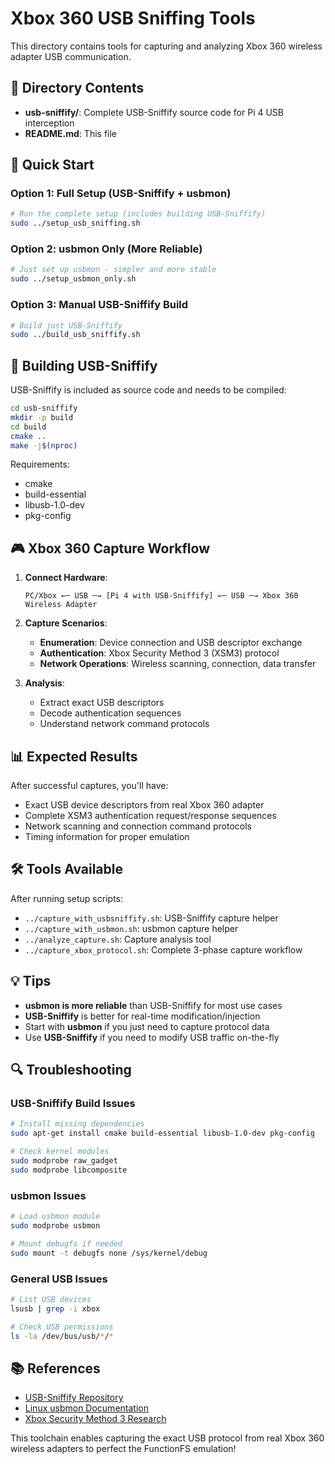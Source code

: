 # Xbox 360 USB Sniffing Tools

This directory contains tools for capturing and analyzing Xbox 360 wireless adapter USB communication.

## 📁 Directory Contents

- **usb-sniffify/**: Complete USB-Sniffify source code for Pi 4 USB interception
- **README.md**: This file

## 🚀 Quick Start

### Option 1: Full Setup (USB-Sniffify + usbmon)
```bash
# Run the complete setup (includes building USB-Sniffify)
sudo ../setup_usb_sniffing.sh
```

### Option 2: usbmon Only (More Reliable)
```bash
# Just set up usbmon - simpler and more stable
sudo ../setup_usbmon_only.sh
```

### Option 3: Manual USB-Sniffify Build
```bash
# Build just USB-Sniffify
sudo ../build_usb_sniffify.sh
```

## 🔧 Building USB-Sniffify

USB-Sniffify is included as source code and needs to be compiled:

```bash
cd usb-sniffify
mkdir -p build
cd build
cmake ..
make -j$(nproc)
```

Requirements:
- cmake
- build-essential
- libusb-1.0-dev
- pkg-config

## 🎮 Xbox 360 Capture Workflow

1. **Connect Hardware**:
   ```
   PC/Xbox ←─ USB ─→ [Pi 4 with USB-Sniffify] ←─ USB ─→ Xbox 360 Wireless Adapter
   ```

2. **Capture Scenarios**:
   - **Enumeration**: Device connection and USB descriptor exchange
   - **Authentication**: Xbox Security Method 3 (XSM3) protocol
   - **Network Operations**: Wireless scanning, connection, data transfer

3. **Analysis**: 
   - Extract exact USB descriptors
   - Decode authentication sequences
   - Understand network command protocols

## 📊 Expected Results

After successful captures, you'll have:
- Exact USB device descriptors from real Xbox 360 adapter
- Complete XSM3 authentication request/response sequences  
- Network scanning and connection command protocols
- Timing information for proper emulation

## 🛠️ Tools Available

After running setup scripts:
- `../capture_with_usbsniffify.sh`: USB-Sniffify capture helper
- `../capture_with_usbmon.sh`: usbmon capture helper
- `../analyze_capture.sh`: Capture analysis tool
- `../capture_xbox_protocol.sh`: Complete 3-phase capture workflow

## 💡 Tips

- **usbmon is more reliable** than USB-Sniffify for most use cases
- **USB-Sniffify** is better for real-time modification/injection
- Start with **usbmon** if you just need to capture protocol data
- Use **USB-Sniffify** if you need to modify USB traffic on-the-fly

## 🔍 Troubleshooting

### USB-Sniffify Build Issues
```bash
# Install missing dependencies
sudo apt-get install cmake build-essential libusb-1.0-dev pkg-config

# Check kernel modules
sudo modprobe raw_gadget
sudo modprobe libcomposite
```

### usbmon Issues
```bash
# Load usbmon module
sudo modprobe usbmon

# Mount debugfs if needed
sudo mount -t debugfs none /sys/kernel/debug
```

### General USB Issues
```bash
# List USB devices
lsusb | grep -i xbox

# Check USB permissions
ls -la /dev/bus/usb/*/*
```

## 📚 References

- [USB-Sniffify Repository](https://github.com/blegas78/usb-sniffify)
- [Linux usbmon Documentation](https://www.kernel.org/doc/html/latest/usb/usbmon.html)
- [Xbox Security Method 3 Research](https://oct0xor.github.io/2017/05/03/xsm3/)

This toolchain enables capturing the exact USB protocol from real Xbox 360 wireless adapters to perfect the FunctionFS emulation!